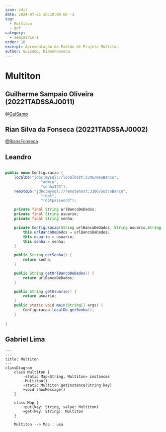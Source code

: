 ```yaml
---
icon: edit
date: 2024-07-25 20:10:00.00 -3
tag:
  - Multiton
  - gof
category:
  - seminario-1
order: 10
excerpt: Apresentação do Padrão de Projeto Multiton
author: GuiSamp, RiansFonseca
---
```


# Multiton

## Guilherme Sampaio Oliveira (20221TADSSAJ0011)
[@GuiSamp](https://github.com/GuiSamp)

<!-- @include: ../../../includes/seminario-1-GuiSamp/Multiton.md -->



## Rian Silva da Fonseca (20221TADSSAJ0002)
[@RiansFonseca](https://github.com/RiansFonseca)

<!-- @include: ../../../includes/seminario-1-RiansFonseca/README-MULTITON.md -->


## Leandro

```java

public enum Configuracao {
    localDb("jdbc:mysql://localhost:3306/meuBanco",
                "admin",
                "senha123"),
    remotoDb("jdbc:mysql://remotehost:3306/outroBanco",
                "root",
                "rootpassword");

    private final String urlBancoDeDados;
    private final String usuario;
    private final String senha;

    private Configuracao(String urlBancoDeDados, String usuario,String senha){
        this.urlBancoDeDados = urlBancoDeDados;
        this.usuario = usuario;
        this.senha = senha;
    }

    public String getSenha() {
        return senha;
    }

    public String getUrlBancoDeDados() {
        return urlBancoDeDados;
    }

    public String getUsuario() {
        return usuario;
    }
    public static void main(String[] args) {
        Configuracao.localDb.getSenha();
    }
    
}
```

## Gabriel Lima
```mermaid
---
---
title: Multiton
---
classDiagram
    class Multiton {
        -static Map<String, Multiton> instances
        -Multiton()
        +static Multiton getInstance(String key)
        +void showMessage()
    }

    class Map {
        +put(key: String, value: Multiton)
        +get(key: String): Multiton
    }

    Multiton --> Map : usa


```
